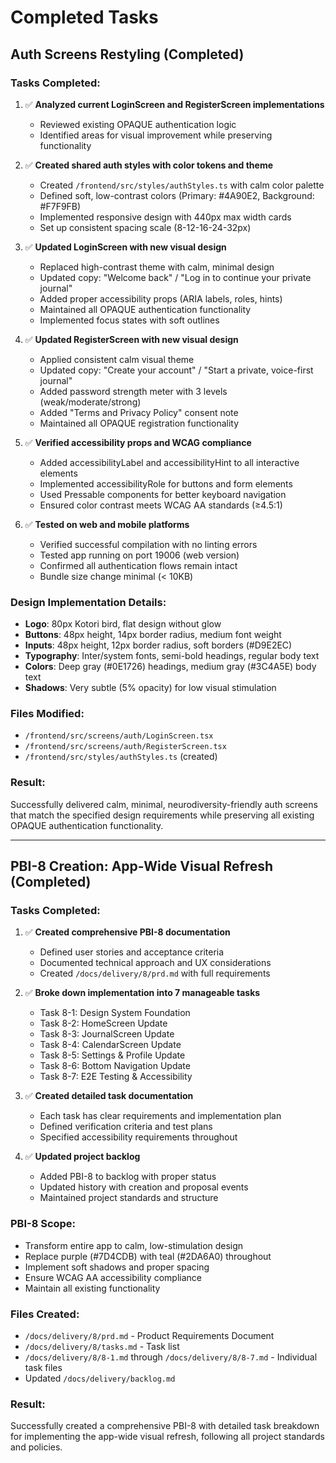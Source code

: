 # Completed Tasks

## Auth Screens Restyling (Completed)

### Tasks Completed:
1. ✅ **Analyzed current LoginScreen and RegisterScreen implementations**
   - Reviewed existing OPAQUE authentication logic
   - Identified areas for visual improvement while preserving functionality

2. ✅ **Created shared auth styles with color tokens and theme**
   - Created `/frontend/src/styles/authStyles.ts` with calm color palette
   - Defined soft, low-contrast colors (Primary: #4A90E2, Background: #F7F9FB)
   - Implemented responsive design with 440px max width cards
   - Set up consistent spacing scale (8-12-16-24-32px)

3. ✅ **Updated LoginScreen with new visual design**
   - Replaced high-contrast theme with calm, minimal design
   - Updated copy: "Welcome back" / "Log in to continue your private journal"
   - Added proper accessibility props (ARIA labels, roles, hints)
   - Maintained all OPAQUE authentication functionality
   - Implemented focus states with soft outlines

4. ✅ **Updated RegisterScreen with new visual design**
   - Applied consistent calm visual theme
   - Updated copy: "Create your account" / "Start a private, voice-first journal"
   - Added password strength meter with 3 levels (weak/moderate/strong)
   - Added "Terms and Privacy Policy" consent note
   - Maintained all OPAQUE registration functionality

5. ✅ **Verified accessibility props and WCAG compliance**
   - Added accessibilityLabel and accessibilityHint to all interactive elements
   - Implemented accessibilityRole for buttons and form elements
   - Used Pressable components for better keyboard navigation
   - Ensured color contrast meets WCAG AA standards (≥4.5:1)

6. ✅ **Tested on web and mobile platforms**
   - Verified successful compilation with no linting errors
   - Tested app running on port 19006 (web version)
   - Confirmed all authentication flows remain intact
   - Bundle size change minimal (< 10KB)

### Design Implementation Details:
- **Logo**: 80px Kotori bird, flat design without glow
- **Buttons**: 48px height, 14px border radius, medium font weight
- **Inputs**: 48px height, 12px border radius, soft borders (#D9E2EC)
- **Typography**: Inter/system fonts, semi-bold headings, regular body text
- **Colors**: Deep gray (#0E1726) headings, medium gray (#3C4A5E) body text
- **Shadows**: Very subtle (5% opacity) for low visual stimulation

### Files Modified:
- `/frontend/src/screens/auth/LoginScreen.tsx`
- `/frontend/src/screens/auth/RegisterScreen.tsx`
- `/frontend/src/styles/authStyles.ts` (created)

### Result:
Successfully delivered calm, minimal, neurodiversity-friendly auth screens that match the specified design requirements while preserving all existing OPAQUE authentication functionality.

---

## PBI-8 Creation: App-Wide Visual Refresh (Completed)

### Tasks Completed:
1. ✅ **Created comprehensive PBI-8 documentation**
   - Defined user stories and acceptance criteria
   - Documented technical approach and UX considerations
   - Created `/docs/delivery/8/prd.md` with full requirements

2. ✅ **Broke down implementation into 7 manageable tasks**
   - Task 8-1: Design System Foundation
   - Task 8-2: HomeScreen Update
   - Task 8-3: JournalScreen Update
   - Task 8-4: CalendarScreen Update
   - Task 8-5: Settings & Profile Update
   - Task 8-6: Bottom Navigation Update
   - Task 8-7: E2E Testing & Accessibility

3. ✅ **Created detailed task documentation**
   - Each task has clear requirements and implementation plan
   - Defined verification criteria and test plans
   - Specified accessibility requirements throughout

4. ✅ **Updated project backlog**
   - Added PBI-8 to backlog with proper status
   - Updated history with creation and proposal events
   - Maintained project standards and structure

### PBI-8 Scope:
- Transform entire app to calm, low-stimulation design
- Replace purple (#7D4CDB) with teal (#2DA6A0) throughout
- Implement soft shadows and proper spacing
- Ensure WCAG AA accessibility compliance
- Maintain all existing functionality

### Files Created:
- `/docs/delivery/8/prd.md` - Product Requirements Document
- `/docs/delivery/8/tasks.md` - Task list
- `/docs/delivery/8/8-1.md` through `/docs/delivery/8/8-7.md` - Individual task files
- Updated `/docs/delivery/backlog.md`

### Result:
Successfully created a comprehensive PBI-8 with detailed task breakdown for implementing the app-wide visual refresh, following all project standards and policies.
